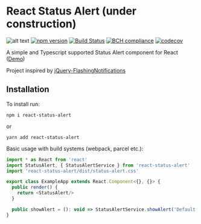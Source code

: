 # React Status Alert (under construction)

![alt text](https://img.shields.io/badge/status-under%20construction-red.svg)
[![npm version](https://img.shields.io/npm/v/react-status-alert.svg)](https://www.npmjs.com/package/react-status-alert)
[![Build Status](https://travis-ci.com/daymosik/react-status-alert.svg?branch=master)](https://travis-ci.com/daymosik/react-status-alert)
[![BCH compliance](https://bettercodehub.com/edge/badge/daymosik/react-status-alert?branch=master)](https://bettercodehub.com/)
[![codecov](https://codecov.io/gh/daymosik/react-status-alert/branch/master/graph/badge.svg)](https://codecov.io/gh/daymosik/react-status-alert)

A simple and Typescript supported Status Alert component for React ([Demo](https://daymosik.github.io/react-status-alert/))

Project inspired by [jQuery-FlashingNotifications](https://github.com/maciejsaw/jQuery-FlashingNotifications)

## Installation

To install run:
```
npm i react-status-alert
```
or

```
yarn add react-status-alert
```

Basic usage with build systems (webpack, parcel etc.):

```js
import * as React from 'react'
import StatusAlert, { StatusAlertService } from 'react-status-alert'
import 'react-status-alert/dist/status-alert.css'

export class ExampleApp extends React.Component<{}, {}> {
  public render() {
    return <StatusAlert/>
  }

  public showAlert = (): void => StatusAlertService.showAlert('Default success alert!!')
}
```
